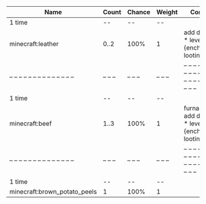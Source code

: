 | Name                         | Count | Chance | Weight | Comment                                                      |
| ---------------------------- | ----- | ------ | ------ | ------------------------------------------------------------ |
| 1 time                       |    -- |     -- |     -- |                                                              |
| minecraft:leather            |  0..2 |   100% |      1 | add drop: 0..1 * level {enchantment: looting}                |
| – – – – – – – – – – – – – –  | – – – | – – –  | – – –  | – – – – – – – – – – – – – – – – – – – – – – – – – – – – – –  |
| 1 time                       |    -- |     -- |     -- |                                                              |
| minecraft:beef               |  1..3 |   100% |      1 | furnace smelt, add drop: 0..1 * level {enchantment: looting} |
| – – – – – – – – – – – – – –  | – – – | – – –  | – – –  | – – – – – – – – – – – – – – – – – – – – – – – – – – – – – –  |
| 1 time                       |    -- |     -- |     -- |                                                              |
| minecraft:brown_potato_peels |     1 |   100% |      1 |                                                              |

